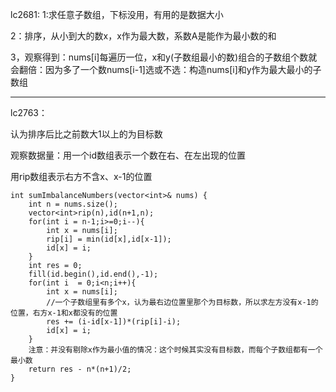 
lc2681:  1:求任意子数组，下标没用，有用的是数据大小

2：排序，从小到大的数x，x作为最大数，系数A是能作为最小数的和

3，观察得到：nums[i]每遍历一位，x和y(子数组最小的数)组合的子数组个数就会翻倍：因为多了一个数nums[i-1]选或不选：构造nums[i]和y作为最大最小的子数组
***
lc2763：

认为排序后比之前数大1以上的为目标数

观察数据量：用一个id数组表示一个数在右、在左出现的位置

用rip数组表示右方不含x、x-1的位置
```
int sumImbalanceNumbers(vector<int>& nums) {
    int n = nums.size();
    vector<int>rip(n),id(n+1,n);
    for(int i = n-1;i>=0;i--){
        int x = nums[i];
        rip[i] = min(id[x],id[x-1]);
        id[x] = i;
    }
    int res = 0;
    fill(id.begin(),id.end(),-1);
    for(int i  = 0;i<n;i++){
        int x = nums[i];
        //一个子数组里有多个x，认为最右边位置里那个为目标数，所以求左方没有x-1的位置，右方x-1和x都没有的位置
        res += (i-id[x-1])*(rip[i]-i);  
        id[x] = i; 
    }
    注意：并没有剔除x作为最小值的情况：这个时候其实没有目标数，而每个子数组都有一个最小数
    return res - n*(n+1)/2;
}
```


